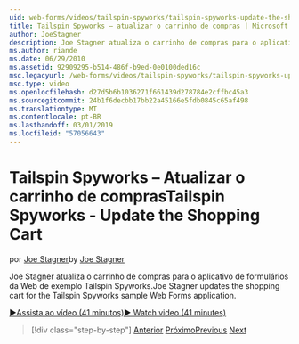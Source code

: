 ```yaml
---
uid: web-forms/videos/tailspin-spyworks/tailspin-spyworks-update-the-shopping-cart
title: Tailspin Spyworks – atualizar o carrinho de compras | Microsoft Docs
author: JoeStagner
description: Joe Stagner atualiza o carrinho de compras para o aplicativo de formulários da Web de exemplo Tailspin Spyworks.
ms.author: riande
ms.date: 06/29/2010
ms.assetid: 92909295-b514-486f-b9ed-0e0100ded16c
msc.legacyurl: /web-forms/videos/tailspin-spyworks/tailspin-spyworks-update-the-shopping-cart
msc.type: video
ms.openlocfilehash: d27d5b6b1036271f661439d278784e2cffbc45a3
ms.sourcegitcommit: 24b1f6decbb17bb22a45166e5fdb0845c65af498
ms.translationtype: MT
ms.contentlocale: pt-BR
ms.lasthandoff: 03/01/2019
ms.locfileid: "57056643"
---
```

<a name="tailspin-spyworks---update-the-shopping-cart"></a><span data-ttu-id="22570-103">Tailspin Spyworks – Atualizar o carrinho de compras</span><span class="sxs-lookup"><span data-stu-id="22570-103">Tailspin Spyworks - Update the Shopping Cart</span></span>
====================
<span data-ttu-id="22570-104">por [Joe Stagner](https://github.com/JoeStagner)</span><span class="sxs-lookup"><span data-stu-id="22570-104">by [Joe Stagner](https://github.com/JoeStagner)</span></span>

<span data-ttu-id="22570-105">Joe Stagner atualiza o carrinho de compras para o aplicativo de formulários da Web de exemplo Tailspin Spyworks.</span><span class="sxs-lookup"><span data-stu-id="22570-105">Joe Stagner updates the shopping cart for the Tailspin Spyworks sample Web Forms application.</span></span>

[<span data-ttu-id="22570-106">&#9654;Assista ao vídeo (41 minutos)</span><span class="sxs-lookup"><span data-stu-id="22570-106">&#9654; Watch video (41 minutes)</span></span>](https://channel9.msdn.com/Blogs/ASP-NET-Site-Videos/tailspin-spyworks-update-the-shopping-cart)

> [!div class="step-by-step"]
> <span data-ttu-id="22570-107">[Anterior](tailspin-spyworks-display-shopping-cart.md)
> [Próximo](tailspin-spyworks-migrate-the-shopping-cart.md)</span><span class="sxs-lookup"><span data-stu-id="22570-107">[Previous](tailspin-spyworks-display-shopping-cart.md)
[Next](tailspin-spyworks-migrate-the-shopping-cart.md)</span></span>
